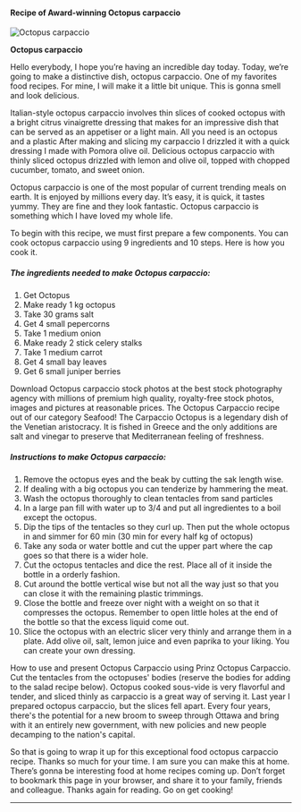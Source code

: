             

#### Recipe of Award-winning Octopus carpaccio

![Octopus carpaccio](https://img-global.cpcdn.com/recipes/6006749848928256/751x532cq70/octopus-carpaccio-recipe-main-photo.jpg)

**Octopus carpaccio**

Hello everybody, I hope you’re having an incredible day today. Today, we’re going to make a distinctive dish, octopus carpaccio. One of my favorites food recipes. For mine, I will make it a little bit unique. This is gonna smell and look delicious.

Italian-style octopus carpaccio involves thin slices of cooked octopus with a bright citrus vinaigrette dressing that makes for an impressive dish that can be served as an appetiser or a light main. All you need is an octopus and a plastic After making and slicing my carpaccio I drizzled it with a quick dressing I made with Pomora olive oil. Delicious octopus carpaccio with thinly sliced octopus drizzled with lemon and olive oil, topped with chopped cucumber, tomato, and sweet onion.

Octopus carpaccio is one of the most popular of current trending meals on earth. It is enjoyed by millions every day. It’s easy, it is quick, it tastes yummy. They are fine and they look fantastic. Octopus carpaccio is something which I have loved my whole life.

To begin with this recipe, we must first prepare a few components. You can cook octopus carpaccio using 9 ingredients and 10 steps. Here is how you cook it.

##### The ingredients needed to make Octopus carpaccio:

1.  Get Octopus
2.  Make ready 1 kg octopus
3.  Take 30 grams salt
4.  Get 4 small pepercorns
5.  Take 1 medium onion
6.  Make ready 2 stick celery stalks
7.  Take 1 medium carrot
8.  Get 4 small bay leaves
9.  Get 6 small juniper berries

Download Octopus carpaccio stock photos at the best stock photography agency with millions of premium high quality, royalty-free stock photos, images and pictures at reasonable prices. The Octopus Carpaccio recipe out of our category Seafood! The Carpaccio Octopus is a legendary dish of the Venetian aristocracy. It is fished in Greece and the only additions are salt and vinegar to preserve that Mediterranean feeling of freshness.

##### Instructions to make Octopus carpaccio:

1.  Remove the octopus eyes and the beak by cutting the sak length wise.
2.  If dealing with a big octopus you can tenderize by hammering the meat.
3.  Wash the octopus thoroughly to clean tentacles from sand particles
4.  In a large pan fill with water up to 3/4 and put all ingredientes to a boil except the octopus.
5.  Dip the tips of the tentacles so they curl up. Then put the whole octopus in and simmer for 60 min (30 min for every half kg of octopus)
6.  Take any soda or water bottle and cut the upper part where the cap goes so that there is a wider hole.
7.  Cut the octopus tentacles and dice the rest. Place all of it inside the bottle in a orderly fashion.
8.  Cut around the bottle vertical wise but not all the way just so that you can close it with the remaining plastic trimmings.
9.  Close the bottle and freeze over night with a weight on so that it compresses the octopus. Remember to open little holes at the end of the bottle so that the excess liquid come out.
10.  Slice the octopus with an electric slicer very thinly and arrange them in a plate. Add olive oil, salt, lemon juice and even paprika to your liking. You can create your own dressing.

How to use and present Octopus Carpaccio using Prinz Octopus Carpaccio. Cut the tentacles from the octopuses' bodies (reserve the bodies for adding to the salad recipe below). Octopus cooked sous-vide is very flavorful and tender, and sliced thinly as carpaccio is a great way of serving it. Last year I prepared octopus carpaccio, but the slices fell apart. Every four years, there's the potential for a new broom to sweep through Ottawa and bring with it an entirely new government, with new policies and new people decamping to the nation's capital.

So that is going to wrap it up for this exceptional food octopus carpaccio recipe. Thanks so much for your time. I am sure you can make this at home. There’s gonna be interesting food at home recipes coming up. Don’t forget to bookmark this page in your browser, and share it to your family, friends and colleague. Thanks again for reading. Go on get cooking!

* * *